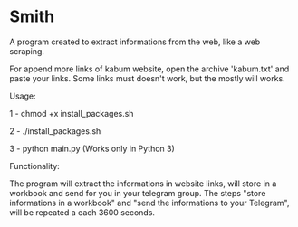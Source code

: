 # Smith

A program created to extract informations from the web, like a web scraping.

For append more links of kabum website, open the archive 'kabum.txt' and paste your links.
Some links must doesn't work, but the mostly will works.

Usage:

1 - chmod +x install_packages.sh

2 - ./install_packages.sh

3 - python main.py (Works only in Python 3)

Functionality:

The program will extract the informations in website links, will store in a workbook and send for you in your telegram group. 
The steps "store informations in a workbook" and "send the informations to your Telegram", will be repeated a each 3600 seconds.
